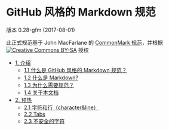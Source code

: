 # GitHub 风格的 Markdown 规范

版本 0.28-gfm (2017-08-01)  

此正式规范基于 John MacFarlane 的 [CommonMark 规范](http://spec.commonmark.org/)，并根据 [![Creative Commons BY-SA](https://i.creativecommons.org/l/by-sa/4.0/80x15.png)](http://creativecommons.org/licenses/by-sa/4.0/) 授权
  

*   [1. 介绍](/cn/介绍/)  
    *   [1.1 什么是 GitHub 风格的 Markdown 规范？](/cn/介绍/)
    *   [1.2 什么是 Markdown?](/cn/介绍/)
    *   [1.3 为什么需要规范？](/cn/介绍/)
    *   [1.4 关于本文档](/cn/介绍/)
*   [2. 预热](/cn/预热/)  
    *   [2.1 字符和行（character&line）](/cn/预热/)
    *   [2.2 Tabs](/cn/预热/)
    *   [2.3 不安全的字符](/cn/预热/)
